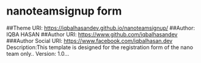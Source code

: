 # nanoteamsignup form
##Theme URI: https://iqbalhasandev.github.io/nanoteamsignup/
##Author: IQBA HASAN
##Author URI: https://www.github.com/iqbalhasandev
###Author Social URI: https://www.facebook.com/iqbalhasan.dev
Description:This template is designed for the registration form of the nano team only..
Version: 1.0...
